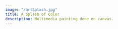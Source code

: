 ```yaml
---
image: "/artSplash.jpg"
title: A Splash of Color
description: Multimedia painting done on canvas.
---
```


